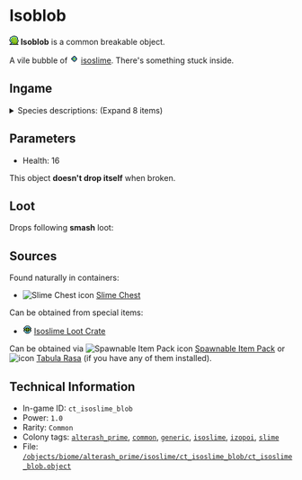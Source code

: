# Isoblob

<img src="https://raw.githubusercontent.com/Ceterai/Enternia/main/objects/biome/alterash_prime/isoslime/ct_isoslime_blob/icon.png" alt="Isoblob icon" loading="lazy" height="16px" width="auto" /> **Isoblob** is a common breakable object.

A vile bubble of <img src="https://raw.githubusercontent.com/Ceterai/Enternia/main/items/throwables/ct_isoslime_ball.png" alt="Isoslime icon" loading="lazy" height="16px" width="auto" /> [isoslime](https://ceterai.github.io/MyEnternia/Wiki/Isoslime). There's something stuck inside.

## Ingame

<details markdown="1"><summary>Species descriptions: (Expand 8 items)</summary>

- Alta: A giant isoslime blob. Things tend to get stuck in isoslime, resulting in pods like this one. I wonder what's inside.
- Apex: A putrid mound of slime. How am I meant to store this?
- Avian: A large blob of slime. Why does this exist?
- Floran: Like sssap.
- Glitch: Disgusted. A vile mound of slime!
- Human: A huge glob of jelly. I kind of want to poke it.
- Hylotl: Slime blobs are not unpleasant to handle when you have amphibian skin.
- Novakid: I reckon this'll come in handy for something.

</details>

## Parameters

- Health: 16

This object **doesn't drop itself** when broken.

## Loot

Drops following **smash** loot:

## Sources

Found naturally in containers:

- <img src="https://starbounder.org/mediawiki/images/d/da/Slime_Chest.png" alt="Slime Chest icon" loading="lazy" height="9px" width="12px" /> [Slime Chest](https://starbounder.org/Slime_Chest)

Can be obtained from special items:

- <img src="https://raw.githubusercontent.com/Ceterai/Enternia/main/items/active/alta/loot/biome/ct_isoslime_loot.png" alt="Isoslime Loot Crate icon" loading="lazy" height="16px" width="auto" /> [Isoslime Loot Crate](https://ceterai.github.io/MyEnternia/Wiki/IsoslimeLootCrate)

Can be obtained via <img src="https://raw.githubusercontent.com/Silverfeelin/Starbound-SpawnableItemPack/master/interface/sip/iconSmall.png" alt="Spawnable Item Pack icon" width="18" height="14"/> [Spawnable Item Pack](https://steamcommunity.com/sharedfiles/filedetails/?id=733665104) or <img src="https://steamuserimages-a.akamaihd.net/ugc/263843960696222713/3EC9A7C005541F7D577EBCB8C5736B4EFC9973D6/" alt="icon" width="8" height="12"/> [Tabula Rasa](https://community.playstarbound.com/resources/the-tabula-rasa.3222/) (if you have any of them installed).

## Technical Information

- In-game ID: `ct_isoslime_blob`
- Power: `1.0`
- Rarity: `Common`
- Colony tags: [`alterash_prime`](https://ceterai.github.io/MyEnternia/Wiki/Tags/AlterashPrime), [`common`](https://ceterai.github.io/MyEnternia/Wiki/Tags/Common), [`generic`](https://ceterai.github.io/MyEnternia/Wiki/Tags/Generic), [`isoslime`](https://ceterai.github.io/MyEnternia/Wiki/Tags/Isoslime), [`izopoi`](https://ceterai.github.io/MyEnternia/Wiki/Tags/Izopoi), [`slime`](https://ceterai.github.io/MyEnternia/Wiki/Tags/Slime)
- File: [`/objects/biome/alterash_prime/isoslime/ct_isoslime_blob/ct_isoslime_blob.object`](https://github.com/Ceterai/Enternia/blob/main/objects/biome/alterash_prime/isoslime/ct_isoslime_blob/ct_isoslime_blob.object)
